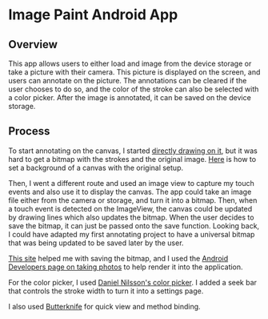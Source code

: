 Image Paint Android App
=======================

Overview
--------
This app allows users to either load and image from the device storage or take a picture with their camera.  This picture is displayed on the screen, and users can annotate on the picture.  The annotations can be cleared if the user chooses to do so, and the color of the stroke can also be selected with a color picker.  After the image is annotated, it can be saved on the device storage.

Process
-------
To start annotating on the canvas, I started [directly drawing on it](https://medium.com/@ssaurel/learn-to-create-a-paint-application-for-android-5b16968063f8), but it was hard to get a bitmap with the strokes and the original image.  [Here](https://stackoverflow.com/questions/5176441/drawable-image-on-a-canvas) is how to set a background of a canvas with the original setup.

Then, I went a different route and used an image view to capture my touch events and also use it to display the canvas.  The app could take an image file either from the camera or storage, and turn it into a bitmap.  Then, when a touch event is detected on the ImageView, the canvas could be updated by drawing lines which also updates the bitmap.  When the user decides to save the bitmap, it can just be passed onto the save function.  Looking back, I could have adapted my first annotating project to have a universal bitmap that was being updated to be saved later by the user.

[This site](http://android-er.blogspot.com/2015/12/open-image-free-draw-something-on.html) helped me with saving the bitmap, and I used the [Android Developers page on taking photos](https://developer.android.com/training/camera/photobasics) to help render it into the application. 

For the color picker, I used [Daniel Nilsson's color picker](https://github.com/danielnilsson9/color-picker-view).  I added a seek bar that controls the stroke width to turn it into a settings page.

I also used [Butterknife](https://github.com/JakeWharton/butterknife) for quick view and method binding.
